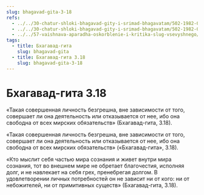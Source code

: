 ```yaml
---
slug: bhagavad-gita-3-18
refs:
  - ../../30-chatur-shloki-bhagavad-gity-i-srimad-bhagavatam/502-1982-05-12-b2-chto-takoe-maja-stih-2-9-34-chaturshloki-shrimad-bhagavatam.md
  - ../../30-chatur-shloki-bhagavad-gity-i-srimad-bhagavatam/502-1982-05-12-b2-chto-takoe-maja-stih-2-9-34-chaturshloki-shrimad-bhagavatam.md
  - ../../57-vaishnava-aparadha-oskorblenie-i-kritika-slug-vsevyshnego/861-1982-05-11-b6-c1-put-prevyshe-pravednosti-stihi-9-30-31-bhagavad-gity.md
tags:
  - title: Бхагавад-гита
    slug: bhagavad-gita
  - title: Бхагавад-гита 3.18
    slug: bhagavad-gita-3-18
---
```


# Бхагавад-гита 3.18

«Такая совершенная личность безгрешна, вне зависимости от того, совершает ли она деятельность или отказывается от нее, ибо она свободна от всех мирских обязательств» (Бхагавад-гита, 3.18).

«Такая совершенная личность безгрешна, вне зависимости от того, совершает ли она деятельность или отказывается от нее, ибо она свободна от всех мирских обязательств» («Бхагавад-гита», 3.18).


«Кто мыслит себя частью мира сознания и живет внутри мира сознания, тот во внешнем мире не обретает благочестия, исполняя долг, и не навлекает на себя грех, пренебрегая долгом. В удовлетворении личных потребностей он не зависит ни от кого: ни от небожителей, ни от примитивных существ» (Бхагавад-гита, 3.18).

